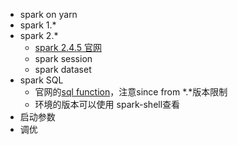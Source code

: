 - spark on yarn 
- spark 1.*
- spark 2.*
	- [spark 2.4.5 官网](https://spark.apache.org/docs/2.4.5/index.html)
	- spark session
	- spark dataset
- spark SQL
	- 官网的[sql function](https://spark.apache.org/docs/2.4.5/api/sql/index.html)，注意since from *.*版本限制
	- 环境的版本可以使用 spark-shell查看
- 启动参数
- 调优
